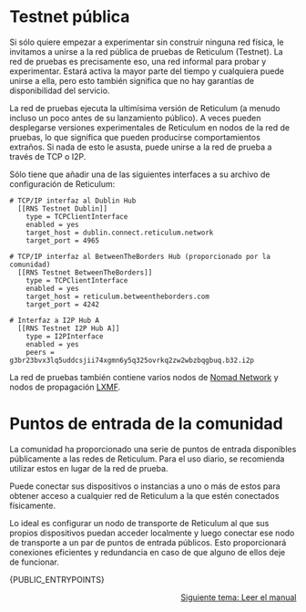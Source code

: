 # Testnet pública

Si sólo quiere empezar a experimentar sin construir ninguna red física, le invitamos a unirse a la red pública de pruebas de Reticulum (Testnet).
La red de pruebas es precisamente eso, una red informal para probar y experimentar. Estará activa la mayor parte del tiempo y cualquiera puede unirse a ella, pero esto también significa que no hay garantías de disponibilidad del servicio.

La red de pruebas ejecuta la ultimísima versión de Reticulum (a menudo incluso un poco antes de su lanzamiento público). A veces pueden desplegarse versiones experimentales de Reticulum en nodos de la red de pruebas, lo que significa que pueden producirse comportamientos extraños. Si nada de esto le asusta, puede unirse a la red de prueba a través de TCP o I2P.

Sólo tiene que añadir una de las siguientes interfaces a su archivo de configuración de Reticulum:

```
# TCP/IP interfaz al Dublin Hub
  [[RNS Testnet Dublin]]
    type = TCPClientInterface
    enabled = yes
    target_host = dublin.connect.reticulum.network
    target_port = 4965

# TCP/IP interfaz al BetweenTheBorders Hub (proporcionado por la comunidad)
  [[RNS Testnet BetweenTheBorders]]
    type = TCPClientInterface
    enabled = yes
    target_host = reticulum.betweentheborders.com
    target_port = 4242

# Interfaz a I2P Hub A
  [[RNS Testnet I2P Hub A]]
    type = I2PInterface
    enabled = yes
    peers = g3br23bvx3lq5uddcsjii74xgmn6y5q325ovrkq2zw2wbzbqgbuq.b32.i2p
```

La red de pruebas también contiene varios nodos de [Nomad Network](https://github.com/markqvist/nomadnet) y nodos de propagación [LXMF](https://github.com/markqvist/lxmf).

# Puntos de entrada de la comunidad
La comunidad ha proporcionado una serie de puntos de entrada disponibles públicamente a las redes de Reticulum. Para el uso diario, se recomienda utilizar estos en lugar de la red de prueba.

Puede conectar sus dispositivos o instancias a uno o más de estos para obtener acceso a cualquier red de Reticulum a la que estén conectados físicamente.

Lo ideal es configurar un nodo de transporte de Reticulum al que sus propios dispositivos puedan acceder localmente y luego conectar ese nodo de transporte a un par de puntos de entrada públicos. Esto proporcionará conexiones eficientes y redundancia en caso de que alguno de ellos deje de funcionar.

{PUBLIC_ENTRYPOINTS}

<p align="right"><a href="docs_es.html">Siguiente tema: Leer el manual</a></p>
